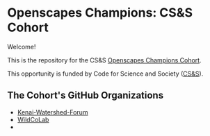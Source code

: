 # Openscapes Champions: CS&S Cohort

Welcome!

This is the repository for the CS&S [Openscapes Champions Cohort](https://openscapes.org/champions).

This opportunity is funded by Code for Science and Society ([CS&S](https://eventfund.codeforscience.org/)).

<!---The Agenda links below are accessible only by the Cohort; if you want to see the public blank copies, see <https://openscapes.org/series> --->



## The Cohort's GitHub Organizations 

- [Kenai-Watershed-Forum](https://github.com/Kenai-Watershed-Forum) 
- [WildCoLab](https://github.comWildCoLab)
- 
